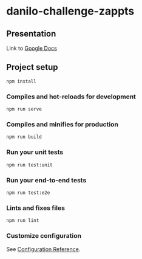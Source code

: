 # danilo-challenge-zappts

## Presentation
Link to [Google Docs](https://docs.google.com/presentation/d/1iY6As8E9WYZ6giybpfmDQACYvguupdBXOFhZ0Kr37ag/edit?usp=sharing)

## Project setup
```
npm install
```

### Compiles and hot-reloads for development
```
npm run serve
```

### Compiles and minifies for production
```
npm run build
```

### Run your unit tests
```
npm run test:unit
```

### Run your end-to-end tests
```
npm run test:e2e
```

### Lints and fixes files
```
npm run lint
```

### Customize configuration
See [Configuration Reference](https://cli.vuejs.org/config/).

